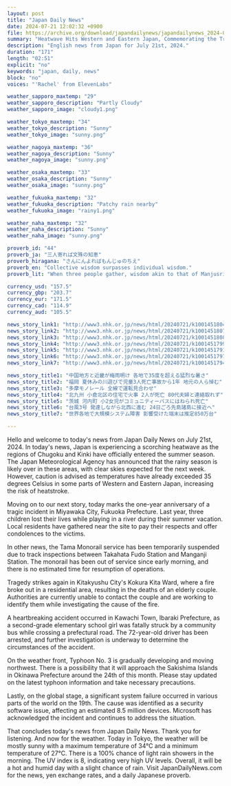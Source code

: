```yaml
---
layout: post
title: "Japan Daily News"
date: 2024-07-21 12:02:32 +0900
file: https://archive.org/download/japandailynews/japandailynews_2024-07-21.mp3
summary: "Heatwave Hits Western and Eastern Japan, Commemorating the Tragic River Accident in Fukuoka, & more…"
description: "English news from Japan for July 21st, 2024."
duration: "171"
length: "02:51"
explicit: "no"
keywords: "japan, daily, news"
block: "no"
voices: "'Rachel' from ElevenLabs"

weather_sapporo_maxtemp: "29"
weather_sapporo_description: "Partly Cloudy"
weather_sapporo_image: "cloudy1.png"

weather_tokyo_maxtemp: "34"
weather_tokyo_description: "Sunny"
weather_tokyo_image: "sunny.png"

weather_nagoya_maxtemp: "36"
weather_nagoya_description: "Sunny"
weather_nagoya_image: "sunny.png"

weather_osaka_maxtemp: "33"
weather_osaka_description: "Sunny"
weather_osaka_image: "sunny.png"

weather_fukuoka_maxtemp: "32"
weather_fukuoka_description: "Patchy rain nearby"
weather_fukuoka_image: "rainy1.png"

weather_naha_maxtemp: "32"
weather_naha_description: "Sunny"
weather_naha_image: "sunny.png"

proverb_id: "44"
proverb_ja: "三人寄れば文殊の知恵"
proverb_hiragana: "さんにんよればもんじゅのちえ"
proverb_en: "Collective wisdom surpasses individual wisdom."
proverb_lit: "When three people gather, wisdom akin to that of Manjusri (Bodhisattva of Wisdom) emerges."

currency_usd: "157.5"
currency_gbp: "203.7"
currency_eur: "171.5"
currency_cad: "114.9"
currency_aud: "105.5"

news_story_link1: "http://www3.nhk.or.jp/news/html/20240721/k10014518041000.html"
news_story_link2: "http://www3.nhk.or.jp/news/html/20240721/k10014518071000.html"
news_story_link3: "http://www3.nhk.or.jp/news/html/20240721/k10014518081000.html"
news_story_link4: "http://www3.nhk.or.jp/news/html/20240721/k10014517991000.html"
news_story_link5: "http://www3.nhk.or.jp/news/html/20240721/k10014517911000.html"
news_story_link6: "http://www3.nhk.or.jp/news/html/20240721/k10014517971000.html"
news_story_link7: "http://www3.nhk.or.jp/news/html/20240721/k10014517941000.html"

news_story_title1: "中国地方と近畿が梅雨明け 各地で35度を超える猛烈な暑さ"
news_story_title2: "福岡 夏休みの川遊びで児童3人死亡事故から1年 地元の人ら悼む"
news_story_title3: "多摩モノレール 全線で運転見合わせ"
news_story_title4: "北九州 小倉北区の住宅で火事 2人が死亡 80代夫婦と連絡取れず"
news_story_title5: "茨城 河内町 小2女児がコミュニティーバスにはねられ死亡"
news_story_title6: "台風3号 発達しながら北西に進む 24日ごろ先島諸島に接近へ"
news_story_title7: "世界各地で大規模システム障害 影響受けた端末は推定850万台"

---
```


Hello and welcome to today's news from Japan Daily News on July 21st, 2024. In today's news, Japan is experiencing a scorching heatwave as the regions of Chugoku and Kinki have officially entered the summer season. The Japan Meteorological Agency has announced that the rainy season is likely over in these areas, with clear skies expected for the next week. However, caution is advised as temperatures have already exceeded 35 degrees Celsius in some parts of Western and Eastern Japan, increasing the risk of heatstroke.

Moving on to our next story, today marks the one-year anniversary of a tragic incident in Miyawaka City, Fukuoka Prefecture. Last year, three children lost their lives while playing in a river during their summer vacation. Local residents have gathered near the site to pay their respects and offer condolences to the victims.

In other news, the Tama Monorail service has been temporarily suspended due to track inspections between Takahata Fudo Station and Manganji Station. The monorail has been out of service since early morning, and there is no estimated time for resumption of operations.

Tragedy strikes again in Kitakyushu City's Kokura Kita Ward, where a fire broke out in a residential area, resulting in the deaths of an elderly couple. Authorities are currently unable to contact the couple and are working to identify them while investigating the cause of the fire.

A heartbreaking accident occurred in Kawachi Town, Ibaraki Prefecture, as a second-grade elementary school girl was fatally struck by a community bus while crossing a prefectural road. The 72-year-old driver has been arrested, and further investigation is underway to determine the circumstances of the accident.

On the weather front, Typhoon No. 3 is gradually developing and moving northwest. There is a possibility that it will approach the Sakishima Islands in Okinawa Prefecture around the 24th of this month. Please stay updated on the latest typhoon information and take necessary precautions.

Lastly, on the global stage, a significant system failure occurred in various parts of the world on the 19th. The cause was identified as a security software issue, affecting an estimated 8.5 million devices. Microsoft has acknowledged the incident and continues to address the situation.

That concludes today's news from Japan Daily News. Thank you for listening. And now for the weather. Today in Tokyo, the weather will be mostly sunny with a maximum temperature of 34°C and a minimum temperature of 27°C. There is a 100% chance of light rain showers in the morning. The UV index is 8, indicating very high UV levels. Overall, it will be a hot and humid day with a slight chance of rain.  Visit JapanDailyNews.com for the news, yen exchange rates, and a daily Japanese proverb.
